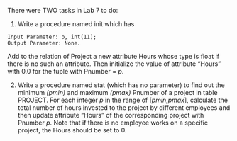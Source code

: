 There were TWO tasks in Lab 7 to do:

1. Write a procedure named init which has
```
Input Parameter: p, int(11);
Output Parameter: None.
```
Add to the relation of Project a new attribute Hours whose type is float if there is no such an attribute. Then initialize the value of attribute “Hours” with 0.0 for the tuple with Pnumber = *p*.

2. Write a procedure named stat (which has no parameter) to find out the minimum *(pmin)* and maximum *(pmax)* Pnumber of a project in table PROJECT. For each integer *p* in the range of [*pmin,pmax*], calculate the total number of hours invested to the project by different employees and then update attribute “Hours” of the corresponding project with Pnumber *p*. Note that if there is no employee works on a specific project, the Hours should be set to 0.
